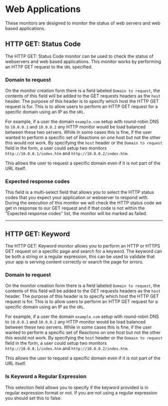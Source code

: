 Web Applications
========================

These monitors are designed to monitor the status of web servers and web based applications.

## HTTP GET: Status Code

The HTTP GET: Status Code monitor can be used to check the status of webservers and web based applications. This monitor works by performing an HTTP GET request to the `URL` specified.

### Domain to request

On the monitor creation form there is a field labeled `Domain to request`, the contents of this field will be added to the GET requests headers as the `host` header. The purpose of this header is to specify which host the HTTP GET request is for. This is to allow users to perform an HTTP GET request for a specific domain using an IP as the `URL`.

For example, if a user the domain `example.com` setup with round-robin DNS to `10.0.0.1` and `10.0.0.2` any HTTP monitor would be load balanced between these two servers. While in some cases this is fine, if the user wanted to perform a specific set of Reactions on one host but not the other this would not work. By specifying the `host` header or the `Domain to request` field in the form, a user could setup two monitors `http://10.0.0.1/index.htm` and `http://10.0.0.2/index.htm`. 

This allows the user to request a specific domain even if it is not part of the URL itself.

### Expected response codes

This field is a multi-select field that allows you to select the HTTP status codes that you expect your application or webserver to respond with. During the execution of this monitor we will check the HTTP status code we get in response to our GET request and if that code is not within the "Expected response codes" list, the monitor will be marked as failed.

---

## HTTP GET: Keyword

The HTTP GET: Keyword monitor allows you to perform an HTTP or HTTPS GET request on a specific page and search for a keyword. The keyword can be both a string or a regular expression, this can be used to validate that your app is serving content correctly or search the page for errors.

### Domain to request

On the monitor creation form there is a field labeled `Domain to request`, the contents of this field will be added to the GET requests headers as the `host` header. The purpose of this header is to specify which host the HTTP GET request is for. This is to allow users to perform an HTTP GET request for a specific domain using an IP as the `URL`.

For example, if a user the domain `example.com` setup with round-robin DNS to `10.0.0.1` and `10.0.0.2` any HTTP monitor would be load balanced between these two servers. While in some cases this is fine, if the user wanted to perform a specific set of Reactions on one host but not the other this would not work. By specifying the `host` header or the `Domain to request` field in the form, a user could setup two monitors `http://10.0.0.1/index.htm` and `http://10.0.0.2/index.htm`. 

This allows the user to request a specific domain even if it is not part of the URL itself.

### Is Keyword a Regular Expression

This selection field allows you to specify if the keyword provided is in regular expression format or not. If you are not using a regular expression you should set this to false.
